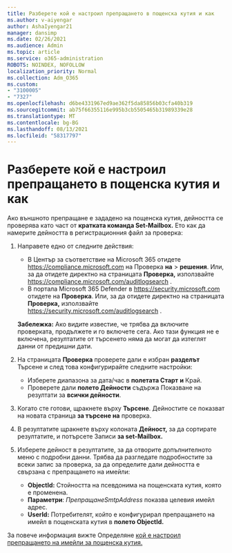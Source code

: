 ```yaml
---
title: Разберете кой е настроил препращането в пощенска кутия и как
ms.author: v-aiyengar
author: AshaIyengar21
manager: dansimp
ms.date: 02/26/2021
ms.audience: Admin
ms.topic: article
ms.service: o365-administration
ROBOTS: NOINDEX, NOFOLLOW
localization_priority: Normal
ms.collection: Adm_O365
ms.custom:
- "3100005"
- "7327"
ms.openlocfilehash: d6be4331967ed9ae362f5da85856b03cfa40b319
ms.sourcegitcommit: ab75f66355116e995b3cb5505465b31989339e28
ms.translationtype: MT
ms.contentlocale: bg-BG
ms.lasthandoff: 08/13/2021
ms.locfileid: "58317797"
---
```

# <a name="find-out-who-set-up-forwarding-on-a-mailbox-and-how"></a>Разберете кой е настроил препращането в пощенска кутия и как

Ако външното препращане е зададено на пощенска кутия, дейността се проверява като част от **кратката команда Set-Mailbox.** Ето как да намерите дейността в регистрационния файл за проверка:

1. Направете едно от следните действия:
   - В Център за съответствие на Microsoft 365 отидете <https://compliance.microsoft.com> на Проверка **на** \> **решения**. Или, за да отидете директно на страницата **Проверка,** използвайте <https://compliance.microsoft.com/auditlogsearch> .
   - В портала Microsoft 365 Defender в <https://security.microsoft.com> отидете на **Проверка**. Или, за да отидете директно на страницата **Проверка,** използвайте <https://security.microsoft.com/auditlogsearch> .

   **Забележка:** Ако видите известие, че трябва да включите проверката, продължете и го включете сега. Ако тази функция не е включена, резултатите от търсенето няма да могат да изтеглят данни от предишни дати.

2. На страницата **Проверка** проверете дали е избран **разделът** Търсене и след това конфигурирайте следните настройки:
   - Изберете диапазона за дата/час в **полетата Старт** **и** Край.
   - Проверете дали **полето Дейности** съдържа Показване на резултати за **всички дейности**.

3. Когато сте готови, щракнете върху **Търсене**. Дейностите се показват на новата страница **за търсене на** проверка.

4. В резултатите щракнете върху колоната **Дейност,** за да сортирате резултатите, и потърсете Записи **за set-Mailbox.**

5. Изберете дейност в резултатите, за да отворите допълнителното меню с подробни данни. Трябва да разгледате подробностите за всеки запис за проверка, за да определите дали дейността е свързана с препращането на имейли:
   - **ObjectId:** Стойността на псевдонима на пощенската кутия, която е променена.
   - **Параметри**: _ПрепращанеSmtpAddress_ показва целевия имейл адрес.
   - **UserId:** Потребителят, който е конфигурирал препращането на имейл в пощенската кутия в **полето ObjectId.**

За повече информация вижте Определяне [кой е настроил препращането на имейли за пощенска кутия.](https://docs.microsoft.com/microsoft-365/compliance/auditing-troubleshooting-scenarios#determine-who-set-up-email-forwarding-for-a-mailbox)
